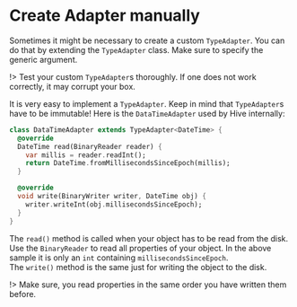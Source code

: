 # Create Adapter manually

Sometimes it might be necessary to create a custom `TypeAdapter`. You can do that by extending the `TypeAdapter` class. Make sure to specify the generic argument.

!> Test your custom `TypeAdapter`s thoroughly. If one does not work correctly, it may corrupt your box.

It is very easy to implement a `TypeAdapter`. Keep in mind that  `TypeAdapter`s have to be immutable! Here is the `DataTimeAdapter` used by Hive internally:

```dart
class DataTimeAdapter extends TypeAdapter<DateTime> {
  @override
  DateTime read(BinaryReader reader) {
    var millis = reader.readInt();
    return DateTime.fromMillisecondsSinceEpoch(millis);
  }

  @override
  void write(BinaryWriter writer, DateTime obj) {
    writer.writeInt(obj.millisecondsSinceEpoch);
  }
}
```

The `read()` method is called when your object has to be read from the disk. Use the `BinaryReader` to read all properties of your object. In the above sample it is only an `int` containing `millisecondsSinceEpoch`.<br>
The `write()` method is the same just for writing the object to the disk.

!> Make sure, you read properties in the same order you have written them before.